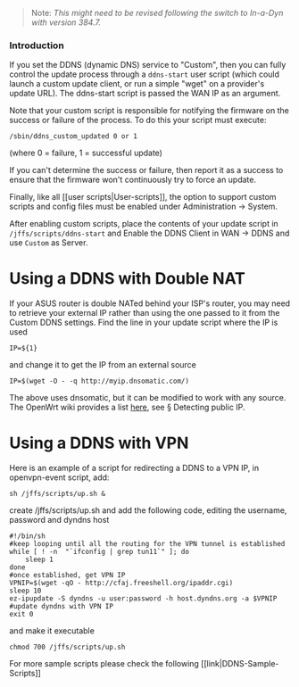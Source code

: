 >Note: _This might need to be revised following the switch to In-a-Dyn with version 384.7._

### Introduction
If you set the DDNS (dynamic DNS) service to "Custom", then you can fully control the update process through a `ddns-start` user script (which could launch a custom update client, or run a simple "wget" on a provider's update URL). The ddns-start script is passed the WAN IP as an argument.

Note that your custom script is responsible for notifying the firmware on the success or failure of the process.  To do this your script must execute:

```
/sbin/ddns_custom_updated 0 or 1
```
(where 0 = failure, 1 = successful update)

If you can't determine the success or failure, then report it as a success to ensure that the firmware won't continuously try to force an update.

Finally, like all [[user scripts|User-scripts]], the option to support custom scripts and config files must be enabled under Administration -> System.

After enabling custom scripts, place the contents of your update script in `/jffs/scripts/ddns-start` and Enable the DDNS Client in WAN -> DDNS and use `Custom` as Server.

# Using a DDNS with Double NAT
If your ASUS router is double NATed behind your ISP's router, you may need to
retrieve your external IP rather than using the one passed to it from the
Custom DDNS settings. Find the line in your update script where the IP is used
```
IP=${1}
```
and change it to get the IP from an external source
```
IP=$(wget -O - -q http://myip.dnsomatic.com/)
```
The above uses dnsomatic, but it can be modified to work with any source. The OpenWrt wiki provides a list [here](https://openwrt.org/docs/guide-user/services/ddns/client?s[]=http&s[]=domains&s[]=google&s[]=checkip), see § Detecting public IP.

# Using a DDNS with VPN
Here is an example of a script for redirecting a DDNS to a VPN IP, in openvpn-event script, add:
```
sh /jffs/scripts/up.sh &
```
create /jffs/scripts/up.sh and add the following code, editing the username, password and dyndns host
```
#!/bin/sh
#keep looping until all the routing for the VPN tunnel is established
while [ ! -n  "`ifconfig | grep tun11`" ]; do
    sleep 1
done
#once established, get VPN IP
VPNIP=$(wget -qO - http://cfaj.freeshell.org/ipaddr.cgi)
sleep 10
ez-ipupdate -S dyndns -u user:password -h host.dyndns.org -a $VPNIP #update dyndns with VPN IP
exit 0
```
and make it executable
```
chmod 700 /jffs/scripts/up.sh
```

For more sample scripts please check the following [[link|DDNS-Sample-Scripts]]

